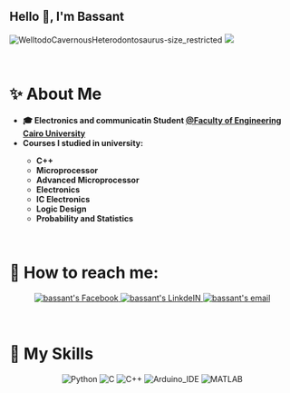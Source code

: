 <!-- Hello 👋, I'm Bassant -->
## Hello 👋, I'm Bassant
![WelltodoCavernousHeterodontosaurus-size_restricted](https://user-images.githubusercontent.com/104600321/209235565-cde9751a-e864-45f5-9e0a-0781e8e90a9f.gif)
![](https://github.com/BassantAhmedElbakry/https://user-images.githubusercontent.com/104600321/209235565-cde9751a-e864-45f5-9e0a-0781e8e90a9f.gif)

<!-- ✨ABOUT ME -->
<br>

# ✨ About Me
<ul>
 <li><strong>🎓 Electronics and communicatin Student <a href="http://eng.cu.edu.eg/ar/">@Faculty of Engineering Cairo University</a></strong></li>
 <li><strong>Courses I studied in university: 
   <ul>
      <li>C++</li>
      <li>Microprocessor</li>
      <li>Advanced Microprocessor</li>
      <li>Electronics</li>
      <li>IC Electronics</li>
      <li>Logic Design </li>
      <li>Probability and Statistics</li>
   </ul>
   </strong></li>
</ul>

<br>

# 💬 How to reach me:

<div align="center">
  <a href="https://www.facebook.com/bosy.bosy.3591">
  <img alt="bassant's Facebook" src="https://img.shields.io/badge/Facebook-1877F2?style=for-the-badge&logo=facebook&logoColor=white" 
       draggable="false" />
  </a>

  <a href="https://www.linkedin.com/in/bassant-ahmed-elbakry-57662921b">
    <img alt="bassant's LinkdeIN" src="https://img.shields.io/badge/LinkedIn-0077B5?style=for-the-badge&logo=linkedin&logoColor=white"
         draggable="false" />
  </a>

  <a href="mailto:bassant.elsaid01@eng-st.cu.edu.eg">
    <img alt="bassant's email" src="https://img.shields.io/badge/Gmail-D14836?style=for-the-badge&logo=gmail&logoColor=white" 
          draggable="false" />
  </a>
</div>
<br><br>

# 🤹 My Skills

<div align="center">
 
  <img title="Python" src="https://img.shields.io/badge/Python-14354C?style=for-the-badge&logo=python&logoColor=white">
  <img title="C" src="https://img.shields.io/badge/C-00599C?style=for-the-badge&logo=c&logoColor=white">
  <img title="C++" src="https://img.shields.io/badge/C%2B%2B-00599C?style=for-the-badge&logo=c%2B%2B&logoColor=white">
  <img title="Arduino_IDE" src="https://img.shields.io/badge/Arduino_IDE-00979D?style=for-the-badge&logo=arduino&logoColor=white">
  <img title="MATLAB" src="https://img.shields.io/badge/MATLAB-E34F26?style=for-the-badge&logo=matlab&logoColor=white">

 </div>
<br>

<!--
**BassantAhmedElbakry/BassantAhmedElbakry** is a ✨ _special_ ✨ repository because its `README.md` (this file) appears on your GitHub profile.

Here are some ideas to get you started:

- 🔭 I’m currently working on ...
- 🌱 I’m currently learning ...
- 👯 I’m looking to collaborate on ...
- 🤔 I’m looking for help with ...
- 💬 Ask me about ...
- 📫 How to reach me: ...
- 😄 Pronouns: ...
- ⚡ Fun fact: ...
-->
